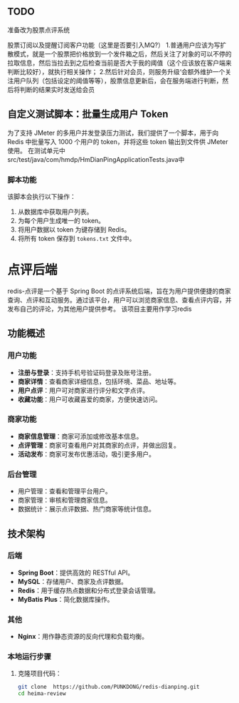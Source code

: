 ## TODO
准备改为股票点评系统

股票订阅以及提醒订阅客户功能（这里是否要引入MQ?）
1.普通用户应该为写扩散模式，就是一个股票把价格放到一个发件箱之后，然后关注了对象的可以不停的拉取信息，然后当拉去到之后检查当前是否大于我的阈值（这个应该放在客户端来判断比较好），就执行相关操作；
2.然后针对会员，则服务升级‘会额外维护一个关注用户队列（包括设定的阈值等等），股票信息更新后，会在服务端进行判断，然后将判断的结果实时发送给会员


## 自定义测试脚本：批量生成用户 Token

为了支持 JMeter 的多用户并发登录压力测试，我们提供了一个脚本，用于向 Redis 中批量写入 1000 个用户的 token，并将这些 token 输出到文件供 JMeter 使用。
在测试单元中src/test/java/com/hmdp/HmDianPingApplicationTests.java中

### 脚本功能
该脚本会执行以下操作：
1. 从数据库中获取用户列表。
2. 为每个用户生成唯一的 token。
3. 将用户数据以 token 为键存储到 Redis。
4. 将所有 token 保存到 `tokens.txt` 文件中。

# 点评后端

redis-点评是一个基于 Spring Boot 的点评系统后端，旨在为用户提供便捷的商家查询、点评和互动服务。通过该平台，用户可以浏览商家信息、查看点评内容，并发布自己的评论，为其他用户提供参考。
该项目主要用作学习redis

## 功能概述

### 用户功能
- **注册与登录**：支持手机号验证码登录及账号注册。
- **商家详情**：查看商家详细信息，包括环境、菜品、地址等。
- **用户点评**：用户可对商家进行评分和文字点评。
- **收藏功能**：用户可收藏喜爱的商家，方便快速访问。

### 商家功能
- **商家信息管理**：商家可添加或修改基本信息。
- **点评管理**：商家可查看用户对其商家的点评，并做出回复。
- **活动发布**：商家可发布优惠活动，吸引更多用户。

### 后台管理
- 用户管理：查看和管理平台用户。
- 商家管理：审核和管理商家信息。
- 数据统计：展示点评数据、热门商家等统计信息。

## 技术架构

### 后端
- **Spring Boot**：提供高效的 RESTful API。
- **MySQL**：存储用户、商家及点评数据。
- **Redis**：用于缓存热点数据和分布式登录会话管理。
- **MyBatis Plus**：简化数据库操作。

 

### 其他
 
- **Nginx**：用作静态资源的反向代理和负载均衡。

 
### 本地运行步骤

1. 克隆项目代码：
   ```bash
   git clone  https://github.com/PUNKDONG/redis-dianping.git
   cd heima-review
